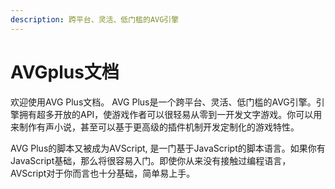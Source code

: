 ```yaml
---
description: 跨平台、灵活、低门槛的AVG引擎
---
```


# AVGplus文档

欢迎使用AVG Plus文档。 AVG Plus是一个跨平台、灵活、低门槛的AVG引擎。引擎拥有超多开放的API，使游戏作者可以很轻易从零到一开发文字游戏。你可以用来制作有声小说，甚至可以基于更高级的插件机制开发定制化的游戏特性。

 AVG Plus的脚本又被成为AVScript, 是一门基于JavaScript的脚本语言。如果你有JavaScript基础，那么将很容易入门。即使你从来没有接触过编程语言，AVScript对于你而言也十分基础，简单易上手。

